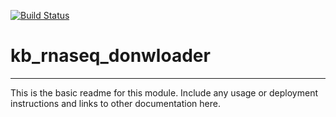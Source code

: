 [![Build Status](https://travis-ci.org/tgu2/kb_rnaseq_donwloader.svg?branch=master)](https://travis-ci.org/tgu2/kb_rnaseq_donwloader)

# kb_rnaseq_donwloader
---

This is the basic readme for this module. Include any usage or deployment instructions and links to other documentation here.

